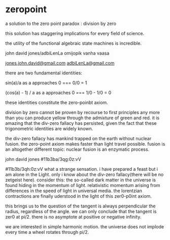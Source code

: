 # zeropoint
a solution to the zero point paradox : division by zero

this solution has staggering implications for every field of science.

the utility of the functional algebraic state machines is incredible.

john david jones/adbiLenLa omijopik
vanha vaasa


jones.john.david@gmail.com
adbiLenLa@gmail.com

there are two fundamental identities:

sin(a)/a as a approaches 0 === 0/0 = 1

(cos(a) - 1) / a as a approaches 0 === 1/0 - 1/0 = 0

these identities constitute the zero-poinbt axiom.

division by zero cannot be proven by recourse to first principles any more than you can
produce yellow through the admixture of green and red.  it is amazing that the div-zero fallacy 
has persisted, given the fact that these trigonometric identities are widely known.

the div-zero fallacy has mankind trapped  on the earth without nuclear fusion.  the zero-point axiom makes
faster than light travel possible.  fusion is an altogether different topic: nuclear fusion is an
enzymatic process.  

john david jones
#11b3ba/3qg:0z:vV

#11b3b/3qh:0z:vV
what a strange sensation.  i have prepared a feast but i am alone in the Light.  only i know
about the div-zero fallacy(there will be no zetgeist here).  consider this: the so-called dark matter in the universe is found hiding in the momentum of light.  relativistic momentum arising from differences in the speed of light in universal media.  the lorentzian contractions are finally uderstood in the light
of this zer0-p0int axiom.  

this brings us to the question of the tangent is always perpendicular the radius, regardless of the angle.  we can only conclude that the tangent is zer0 at pi/2.  there is no asymptote at positive or negative  infinity.   

we are interested in simple harmonic motion.  the universe does not implode every time a wheel rotates through pi/2.  
